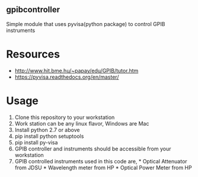 ## gpibcontroller
 Simple module that uses pyvisa(python package) to control GPIB instruments



# Resources
 * http://www.hit.bme.hu/~papay/edu/GPIB/tutor.htm
 * https://pyvisa.readthedocs.org/en/master/

# Usage

 1. Clone this repository to your workstation
   1. Work station can be any linux flavor, Windows are Mac
 2. Install python 2.7 or above
   1. pip install python setuptools
   2. pip install py-visa 
 3. GPIB controller and instruments should be accessible from your workstation
   1. GPIB controlled instruments used in this code are,
     * Optical Attenuator from JDSU
     * Wavelength meter from HP
     * Optical Power Meter from HP   
